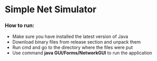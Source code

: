 # Simple Net Simulator

### How to run:
* Make sure you have installed the latest version of Java
* Download binary files from release section and unpack them
* Run cmd and go to the directory where the files were put
* Use command **java GUI/Forms/NetworkGUI** to run the application
